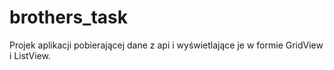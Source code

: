 # brothers_task


Projek aplikacji pobierającej dane z api i wyświetlające je w formie GridView i ListView.
